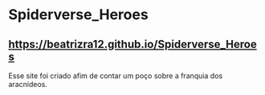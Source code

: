 # Spiderverse_Heroes
## https://beatrizra12.github.io/Spiderverse_Heroes

Esse site foi criado afim de contar um poço sobre a franquia dos aracnídeos.
